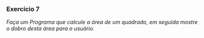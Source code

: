 ###  Exercício 7
*Faça um Programa que calcule a área de um quadrado, em seguida mostre o dobro desta área para o usuário.*